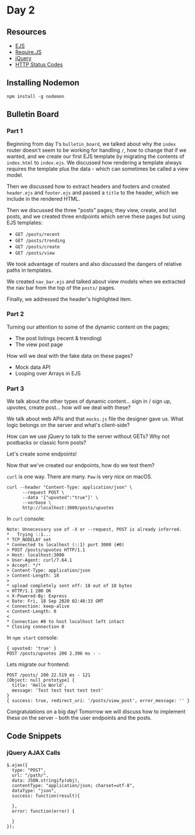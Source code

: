 # Day 2

## Resources

- [EJS](https://ejs.co/)
- [Require.JS](https://requirejs.org/)
- [jQuery](https://jquery.com/)
- [HTTP Status Codes](https://en.wikipedia.org/wiki/List_of_HTTP_status_codes)

## Installing Nodemon

```
npm install -g nodemon
```

## Bulletin Board

### Part 1

Beginning from day 1's `bulletin_board`, we talked about why the `index` router doesn't seem to be working for handling `/`, how to change that if we wanted, and we create our first EJS template by migrating the contents of `index.html` to `index.ejs`. We discussed how rendering a template always requires the template plus the data - which can sometimes be called a view model.

Then we discussed how to extract headers and footers and created `header.ejs` and `footer.ejs` and passed a `title` to the header, which we include in the rendered HTML.

Then we discussed the three "posts" pages; they view, create, and list posts, and we created three endpoints which serve these pages but using EJS templates:

- `GET /posts/recent`
- `GET /posts/trending`
- `GET /posts/create`
- `GET /posts/view`

We took advantage of routers and also discussed the dangers of relative paths in templates.

We created `nav_bar.ejs` and talked about view models when we extracted the nav bar from the top of the `posts/` pages.

Finally, we addressed the header's highlighted item.

### Part 2

Turning our attention to some of the dynamic content on the pages;

- The post listings (recent & trending)
- The view post page

How will we deal with the fake data on these pages?

- Mock data API
- Looping over Arrays in EJS

### Part 3

We talk about the other types of dynamic content... sign in / sign up, upvotes, create post... how will we deal with these?

We talk about web APIs and that `mocks.js` file the designer gave us. What logic belongs on the server and what's client-side?

How can we use jQuery to talk to the server without GETs? Why not postbacks or classic form posts?

Let's create some endpoints!

Now that we've created our endpoints, how do we test them?

`curl` is one way. There are many. `Paw` is very nice on macOS.

```
curl --header "Content-Type: application/json" \
      --request POST \
      --data '{"upvoted":"true"}' \
      --verbose \
      http://localhost:3000/posts/upvotes
```

In `curl` console:

```
Note: Unnecessary use of -X or --request, POST is already inferred.
*   Trying ::1...
* TCP_NODELAY set
* Connected to localhost (::1) port 3000 (#0)
> POST /posts/upvotes HTTP/1.1
> Host: localhost:3000
> User-Agent: curl/7.64.1
> Accept: */*
> Content-Type: application/json
> Content-Length: 18
>
* upload completely sent off: 18 out of 18 bytes
< HTTP/1.1 200 OK
< X-Powered-By: Express
< Date: Fri, 18 Sep 2020 02:40:33 GMT
< Connection: keep-alive
< Content-Length: 0
<
* Connection #0 to host localhost left intact
* Closing connection 0
```

In `npm start` console:

```
{ upvoted: 'true' }
POST /posts/upvotes 200 2.396 ms - -
```

Lets migrate our frontend:

```
POST /posts/ 200 22.519 ms - 121
[Object: null prototype] {
  title: 'Hello World',
  message: 'Test test test test test'
}
{ success: true, redirect_uri: '/posts/view_post', error_message: '' }
```

Congratulations on a big day! Tomorrow we will discuss how to implement these on the server - both the user endpoints and the posts.

## Code Snippets

### jQuery AJAX Calls

```
$.ajax({
  type: "POST",
  url: "/path/",
  data: JSON.stringify(obj),
  contentType: "application/json; charset=utf-8",
  dataType: "json",
  success: function(result){

  },
  error: function(error) {

  }
});
```
